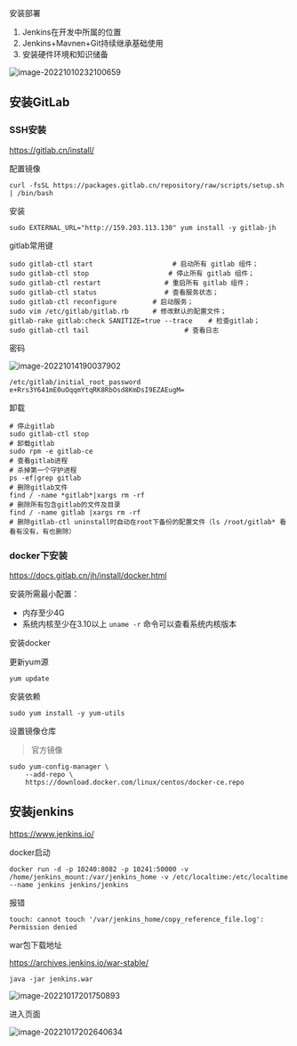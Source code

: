 安装部署

1. Jenkins在开发中所属的位置
2. Jenkins+Mavnen+Git持续继承基础使用
3. 安装硬件环境和知识储备

![image-20221010232100659](https://gitee.com/zhang-songyao/blog-images/raw/master/20221010232109.png)

## 安装GitLab

### SSH安装

https://gitlab.cn/install/

配置镜像

```shell
curl -fsSL https://packages.gitlab.cn/repository/raw/scripts/setup.sh | /bin/bash
```

安装

```shell
sudo EXTERNAL_URL="http://159.203.113.130" yum install -y gitlab-jh

```

gitlab常用键

```shell
sudo gitlab-ctl start                    # 启动所有 gitlab 组件；
sudo gitlab-ctl stop                    # 停止所有 gitlab 组件；
sudo gitlab-ctl restart                # 重启所有 gitlab 组件；
sudo gitlab-ctl status                 # 查看服务状态；
sudo gitlab-ctl reconfigure         # 启动服务；
sudo vim /etc/gitlab/gitlab.rb      # 修改默认的配置文件；
gitlab-rake gitlab:check SANITIZE=true --trace    # 检查gitlab；
sudo gitlab-ctl tail                        # 查看日志
```

密码

![image-20221014190037902](https://gitee.com/zhang-songyao/blog-images/raw/master/202210141900169.png)

```
/etc/gitlab/initial_root_password
e+Rrs3Y641mE0uOqqmYtqRK8RbOsd8KmDsI9EZAEugM=
```

卸载

```shell
# 停止gitlab
sudo gitlab-ctl stop
# 卸载gitlab
sudo rpm -e gitlab-ce
# 查看gitlab进程
# 杀掉第一个守护进程
ps -ef|grep gitlab
# 删除gitlab文件
find / -name *gitlab*|xargs rm -rf      
# 删除所有包含gitlab的文件及目录
find / -name gitlab |xargs rm -rf 
# 删除gitlab-ctl uninstall时自动在root下备份的配置文件（ls /root/gitlab* 看看有没有，有也删除）
```



### docker下安装

https://docs.gitlab.cn/jh/install/docker.html

安装所需最小配置：

- 内存至少4G
- 系统内核至少在3.10以上 `uname -r` 命令可以查看系统内核版本

安装docker

更新yum源

```shell
yum update
```

安装依赖

```shell
sudo yum install -y yum-utils
```

设置镜像仓库

> 官方镜像

```shell
sudo yum-config-manager \
    --add-repo \
    https://download.docker.com/linux/centos/docker-ce.repo
```

## 安装jenkins

https://www.jenkins.io/

docker启动

```shell
docker run -d -p 10240:8082 -p 10241:50000 -v /home/jenkins_mount:/var/jenkins_home -v /etc/localtime:/etc/localtime --name jenkins jenkins/jenkins
```

报错

```
touch: cannot touch '/var/jenkins_home/copy_reference_file.log': Permission denied	
```



war包下载地址

https://archives.jenkins.io/war-stable/

```shell
java -jar jenkins.war
```

![image-20221017201750893](https://gitee.com/zhang-songyao/blog-images/raw/master/202210172018484.png)

进入页面

![image-20221017202640634](https://gitee.com/zhang-songyao/blog-images/raw/master/202210172026414.png)
